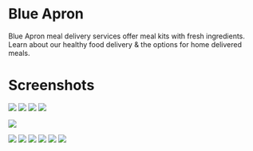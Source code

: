 # Blue Apron
Blue Apron meal delivery services offer meal kits with fresh ingredients. Learn about our healthy food delivery & the options for home delivered meals.
# Screenshots
![](https://github.com/smrutisourav7/gitone/assets/138769321/2a134d60-0244-4222-bdb6-c9b3a56915e2)
![](https://github.com/smrutisourav7/tutorial/assets/138769321/9eb2645d-47f6-4a53-938c-8d67db5dd165)
![](https://github.com/smrutisourav7/tutorial/assets/138769321/bd4fffcf-b4e9-4cca-8b62-2ea398c894e2)
![](https://github.com/smrutisourav7/tutorial/assets/138769321/a713cd67-a19e-4191-8866-95948394ba07)

![](https://github.com/smrutisourav7/tutorial/assets/138769321/9e3df822-1cf3-4f17-bb78-31cabcb5ab93)

![](https://github.com/smrutisourav7/tutorial/assets/138769321/81bbdd21-84ba-46e0-bc9d-18999a1592c2)
![](https://github.com/smrutisourav7/tutorial/assets/138769321/029511fb-dd4d-4434-978a-93db72fa80c6)
![](https://github.com/smrutisourav7/tutorial/assets/138769321/b9b06250-c94e-4776-b011-024d27d4a362)
![](https://github.com/smrutisourav7/tutorial/assets/138769321/a96b48a6-5a07-47fb-81c6-f139f39fd43c)
![](https://github.com/smrutisourav7/tutorial/assets/138769321/7846954a-b3ac-418f-90c1-f5ac1e58c38e)
![](https://github.com/smrutisourav7/tutorial/assets/138769321/9c4a72ef-3198-4431-85a3-5de546cc9ab0)

